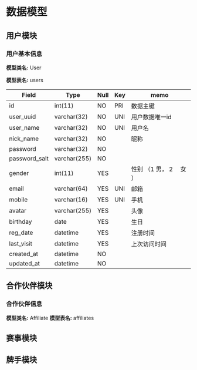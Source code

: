 # 数据模型
## 用户模块
### 用户基本信息

**模型类名:** User

**模型表名:** users


| Field         | Type         | Null | Key | memo                  | 
|---------------|--------------|------|-----|-----------------------|
| id            | int(11)      | NO   | PRI | 数据主键               |  
| user_uuid     | varchar(32)  | NO   | UNI | 用户数据唯一id          |  
| user_name     | varchar(32)  | NO   | UNI | 用户名                 |  
| nick_name     | varchar(32)  | NO   |     | 昵称                   | 
| password      | varchar(32)  | NO   |     |                       | 
| password_salt | varchar(255) | NO   |     |                       | 
| gender        | int(11)      | YES  |     | 性别 （1 男， 2 　女 ）  | 
| email         | varchar(64)  | YES  | UNI | 邮箱                   | 
| mobile        | varchar(16)  | YES  | UNI | 手机                   | 
| avatar        | varchar(255) | YES  |     | 头像                   | 
| birthday      | date         | YES  |     | 生日                   | 
| reg_date      | datetime     | YES  |     | 注册时间                | 
| last_visit    | datetime     | YES  |     | 上次访问时间            | 
| created_at    | datetime     | NO   |     |                       |
| updated_at    | datetime     | NO   |     |                       |

## 合作伙伴模块

### 合作伙伴信息

**模型类名:** Affiliate
**模型表名:** affiliates


## 赛事模块

## 牌手模块